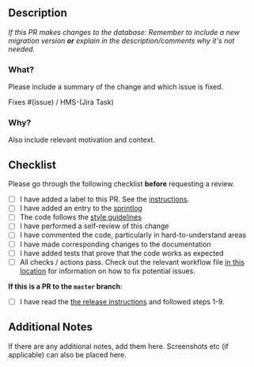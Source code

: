 ## Description

_If this PR makes changes to the database: Remember to include a new migration version **or** explain in the description/comments why it's not needed._

### What? 

Please include a summary of the change and which issue is fixed. 

Fixes #(issue) / HMS-(Jira Task)

### Why? 

Also include relevant motivation and context.

## Checklist

Please go through the following checklist **before** requesting a review.

- [ ] I have added a label to this PR. See the [instructions](../docs/procedures/labelling_a_pull_request.md).
- [ ] I have added an entry to the [sprintlog](../SPRINTLOG.md)
- [ ] The code follows the [style guidelines](../docs/procedures/style_guidelines.md)
- [ ] I have performed a self-review of this change
- [ ] I have commented the code, particularly in hard-to-understand areas
- [ ] I have made corresponding changes to the documentation
- [ ] I have added tests that prove that the code works as expected
- [ ] All checks / actions pass. Check out the relevant workflow file [in this location](./workflows/) for information on how to fix potential issues.

**If this is a PR to the `master` branch**:

- [ ] I have read the [the release instructions](../docs/procedures/new_release.md) and followed steps 1-9. <!-- Should be checked if the "PR to `master` branch" box is checked AND the specified steps in the release instructions have been followed. -->

## Additional Notes

If there are any additional notes, add them here. Screenshots etc (if applicable) can also be placed here.
